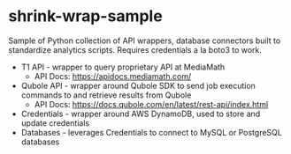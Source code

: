 # shrink-wrap-sample

Sample of Python collection of API wrappers, database connectors built to standardize analytics scripts. Requires credentials a la boto3 to work.

- T1 API - wrapper to query proprietary API at MediaMath
  - API Docs: https://apidocs.mediamath.com/
- Qubole API - wrapper around Qubole SDK to send job execution commands to and retrieve results from Qubole
  - API Docs: https://docs.qubole.com/en/latest/rest-api/index.html
- Credentials - wrapper around AWS DynamoDB, used to store and update credentials
- Databases - leverages Credentials to connect to MySQL or PostgreSQL databases
